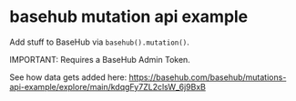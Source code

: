 # basehub mutation api example

Add stuff to BaseHub via `basehub().mutation()`.

IMPORTANT: Requires a BaseHub Admin Token.

See how data gets added here: https://basehub.com/basehub/mutations-api-example/explore/main/kdqgFy7ZL2clsW_6j9BxB
